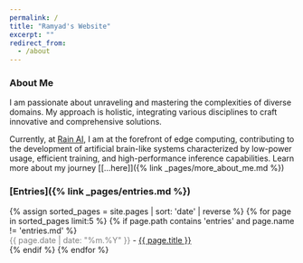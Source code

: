 ```yaml
---
permalink: /
title: "Ramyad's Website"
excerpt: ""
redirect_from:
  - /about
---
```

### About Me

I am passionate about unraveling and mastering the complexities of diverse domains. My approach is holistic, integrating various disciplines to craft innovative and comprehensive solutions.  

Currently, at [Rain AI](https://rain.ai/), I am at the forefront of edge computing, contributing to the development of artificial brain-like systems characterized by low-power usage, efficient training, and high-performance inference capabilities. Learn more about my journey [[...here]]({% link _pages/more_about_me.md %})  


### [Entries]({% link _pages/entries.md %})

<ul id="recent-posts" style="list-style-type: none; padding-left: 0">
{% assign sorted_pages = site.pages | sort: 'date' | reverse %}
{% for page in sorted_pages limit:5 %}
    {% if page.path contains 'entries' and page.name != 'entries.md' %}
    <li>
      <span style="color: gray;">{{ page.date | date: "%m.%Y" }}</span> - <a href="{{ page.url | relative_url }}">{{ page.title }}</a>
    </li>
    {% endif %}
{% endfor %}
</ul>
